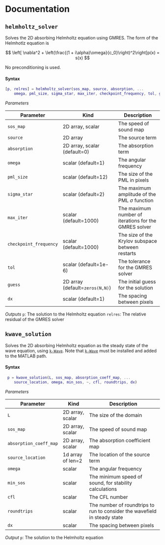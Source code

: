 # Documentation

## `helmholtz_solver`

Solves the 2D absorbing Helmholtz equation using GMRES. The form of the Helmhotlz equation is

$$
\left[ \nabla^2 + \left(\frac{(1 + i\alpha)\omega}{c_0}\right)^2\right]p(x) = s(x)
$$

No preconditioning is used.

#### Syntax
```matlab
[p, relres] = helmholtz_solver(sos_map, source, absorption, ...
    omega, pml_size, sigma_star, max_iter, checkpoint_frequency, tol, guess, dx)
```

*Parameters*

|  Parameter | Kind | Description |
|---|---| --- |
| `sos_map` | 2D array, scalar | The speed of sound map |
| `source` | 2D array | The source term |
| `absorption` | 2D array, scalar (default=0) | The absorption term |
| `omega` | scalar (default=1) | The angular frequency |
| `pml_size`| scalar (default=12) | The size of the PML in pixels |
| `sigma_star` | scalar (default=2) | The maximum amplitude of the PML $\sigma$ function |
| `max_iter` | scalar (default=1000) | The maximum number of iterations for the GMRES solver |
| `checkpoint_frequency` | scalar (default=1000) | The size of the Krylov subspace between restarts |
| `tol` | scalar (default=1e-6) | The tolerance for the GMRES solver |
| `guess` | 2D array (default=`zeros(N,N)`) | The initial guess for the solution |
| `dx` | scalar (default=1) | The spacing between pixels |

*Outputs*
`p`: The solution to the Helmholtz equation
`relres`: The relative residual of the GMRES solver

## `kwave_solution`

Solves the 2D absorbing Helmholtz equation as the steady state of the wave equation, using [`k-Wave`](http://www.k-wave.org/). Note that [`k-Wave`](http://www.k-wave.org/) must be installed and added to the MATLAB path.

#### Syntax
```matlab
 p = kwave_solution(L, sos_map, absorption_coeff_map, ...
    source_location, omega, min_sos, ~, cfl, roundtrips, dx)
```

*Parameters*

|  Parameter | Kind | Description |
|---|---| --- |
| `L` | 2D array, scalar | The size of the domain |
| `sos_map` | 2D array, scalar | The speed of sound map |
| `absorption_coeff_map` | 2D array, scalar | The absorption coefficient map |
| `source_location` | 1d array of len=2 | The location of the source term |
| `omega` | scalar | The angular frequency |
| `min_sos` | scalar | The minimum speed of sound, for stability calculations |
| `cfl` | scalar  | The CFL number |
| `roundtrips` | scalar | The number of roundtrips to run to consider the wavefield in steady state |
| `dx` | scalar | The spacing between pixels |

*Output*
`p`: The solution to the Helmholtz equation